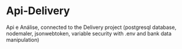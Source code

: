 # Api-Delivery
Api e Análise, connected to the Delivery project (postgresql database, nodemaler, jsonwebtoken, variable security with .env and bank data manipulation)
